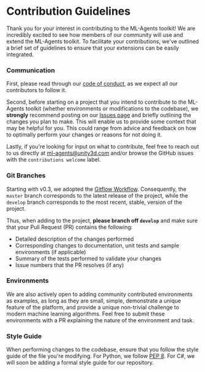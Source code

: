 # Contribution Guidelines

Thank you for your interest in contributing to the ML-Agents toolkit! We are incredibly
excited to see how members of our community will use and extend the ML-Agents toolkit.
To facilitate your contributions, we've outlined a brief set of guidelines
to ensure that your extensions can be easily integrated.

### Communication

First, please read through our [code of conduct](CODE_OF_CONDUCT.md), 
as we expect all our contributors to follow it.

Second, before starting on a project that you intend to contribute
to the ML-Agents toolkit (whether environments or modifications to the codebase), 
we **strongly** recommend posting on our 
[Issues page](https://github.com/Unity-Technologies/ml-agents/issues) and
briefly outlining the changes you plan to make. This will enable us to provide
some context that may be helpful for you. This could range from advice and 
feedback on how to optimally perform your changes or reasons for not doing it.

Lastly, if you're looking for input on what to contribute, feel free to
reach out to us directly at ml-agents@unity3d.com and/or browse the GitHub
issues with the `contributions welcome` label.

### Git Branches

Starting with v0.3, we adopted the 
[Gitflow Workflow](http://nvie.com/posts/a-successful-git-branching-model/).
Consequently, the `master` branch corresponds to the latest release of 
the project, while the `develop` branch corresponds to the most recent, stable,
version of the project.

Thus, when adding to the project, **please branch off `develop`**
and make sure that your Pull Request (PR) contains the following:
* Detailed description of the changes performed
* Corresponding changes to documentation, unit tests and sample environments 
(if applicable)
* Summary of the tests performed to validate your changes
* Issue numbers that the PR resolves (if any)

### Environments

We are also actively open to adding community contributed environments as 
examples, as long as they are small, simple, demonstrate a unique feature of 
the platform, and provide a unique non-trivial challenge to modern 
machine learning algorithms. Feel free to submit these environments with a
PR explaining the nature of the environment and task. 

### Style Guide

When performing changes to the codebase, ensure that you follow the style
guide of the file you're modifying. For Python, we follow 
[PEP 8](https://www.python.org/dev/peps/pep-0008/). For C#, we will soon be
adding a formal style guide for our repository.
